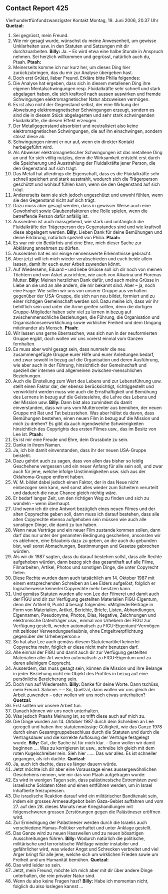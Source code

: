 ## Contact Report 425
Vierhundertfünfundzwanzigster Kontakt
Montag, 19. Juni 2006, 20.37 Uhr
**Quetzal:**
1. Sei gegrüsst, mein Freund.
2. Wie mir gesagt wurde, wünschst du meine Anwesenheit, um gewisse Unklarheiten usw. in den Statuten und Satzungen mit dir durchzuarbeiten.
**Billy:**
Ja. – Es wird etwa eine halbe Stunde in Anspruch nehmen. Sei herzlich willkommen und gegrüsst, natürlich auch du, Ptaah.
**Ptaah:**
1. Meinerseits komme ich nur kurz her, um dieses Ding hier zurückzubringen, das du mir zur Analyse übergeben hast.
2. Doch erst Grüèzi, lieber Freund. Erkläre bitte Philia folgendes:
3. Die Analyse hat ergeben, dass sich in diesem metallenen Ding ihre eigenen Mentalschwingungen resp. Fluidalkräfte sehr schnell und stark abgelagert haben, die sich kraftvoll nach aussen auswirken und fremde Schwingungen elektromagnetischer Natur abzuweisen vermögen.
4. Es ist also nicht der Gegenstand selbst, der eine Wirkung der Abweisung elektromagnetischer Schwingungen erzeugt, sondern es sind die in diesem Stück abgelagerten und sehr stark schwingenden Fluidalkräfte, die diesen Effekt erzeugen.
5. Der Metallgegenstand absorbiert und neutralisiert also keine elektromagnetischen Schwingungen, die auf ihn einschwingen, sondern stösst diese ab.
6. Schwingungen nimmt er nur auf, wenn ein direkter Kontakt herbeigeführt wird.
7. Als Abweiser elektromagnetischer Schwingungen ist das metallene Ding an und für sich völlig nutzlos, denn die Wirksamkeit entsteht erst durch die Speicherung und Ausstrahlung der Fluidalkräfte jener Person, die den Gegenstand auf sich trägt.
8. Das Metall hat allerdings die Eigenschaft, dass es die Fluidalkräfte sehr schnell speichert und stark ausstrahlt, wodurch sich die Trägerperson geschützt und wohlauf fühlen kann, wenn sie den Gegenstand auf sich trägt.
9. Andererseits kann sie sich jedoch ungeschützt und unwohl fühlen, wenn sie den Gegenstand nicht auf sich trägt.
10. Dazu muss aber gesagt werden, dass in gewisser Weise auch eine Gewohnheit sowie Glaubensfaktoren eine Rolle spielen, wenn die betreffende Person dafür anfällig ist.
11. Ausserdem ist auch massgebend, wie stark und umfänglich die Fluidalkräfte der Trägerperson des Gegenstandes sind und wie kraftvoll diese abgelagert werden.
**Billy:**
Lieben Dank für deine Bemühungen und deine Erklärung, natürlich speziell von Philia.
**Ptaah:**
12. Es war mir ein Bedürfnis und eine Ehre, mich dieser Sache zur Abklärung annehmen zu dürfen.
13. Ausserdem hat es mir einige nennenswerte Erkenntnisse gebracht.
14. Aber jetzt will ich mich wieder verabschieden und euch beide allein lassen, damit ihr euch eurer Arbeit zuwenden könnt.
15. Auf Wiedersehn, Eduard – und liebe Grüsse soll ich dir noch von meinen Töchtern und von Asket ausrichten, wie auch von Aikarina und Florenas Mutter.
**Billy:**
Meinen herzlichen Dank dafür, und auch meine Grüsse in Liebe an sie und an alle andern, die mir bekannt sind. Aber – ja, noch eine Frage: Wie sollen wir uns von unserer Gruppe aus verhalten gegenüber der USA-Gruppe, die sich nun neu bildet, formiert und zu einer richtigen Gemeinschaft werden soll. Dazu meine ich, dass wir ihr behilflich sein und unter die Arme greifen sollten, denn die dortigen Gruppe-Mitglieder haben sehr viel zu lernen in bezug auf zwischenmenschliche Beziehungen, die Führung, die Organisation und Organisationsverwirklichung sowie wirklicher Freiheit und dem Umgang miteinander als Mensch.
**Ptaah:**
16. Wir lassen uns gerne überraschen, was sich nun in der neuformierten Gruppe ergibt, doch wollen wir uns vorerst einmal vom Ganzen fernhalten.
17. Es muss aber wohl gesagt sein, dass nunmehr die neu zusammengefügte Gruppe eurer Hilfe und eurer Anleitungen bedarf, und zwar sowohl in bezug auf die Organisation und deren Ausführung, wie aber auch in der Führung, hinsichtlich der Gemeinschaft und speziell der internen und allgemeinen zwischen-menschlichen Beziehungen.
18. Auch die Einstellung zum Wert des Lebens und zur Lebensführung usw. stellt einen Faktor dar, der ebenso berücksichtigt, richtiggestellt und verwirklicht werden muss wie auch die Ernsthaftigkeit und Bemühung des Lernens in bezug auf die Geisteslehre, die Lehre des Lebens und der Mission usw.
**Billy:**
Dann bist also zumindest du damit einverstanden, dass wir uns vom Muttercenter aus bemühen, der neuen Gruppe mit Rat und Tat beizustehen. Was aber hältst du davon, dass Bemühungen bestehen, einen neuen Film in bezug auf die Mission und mich zu drehen? Es gibt da auch irgendwelche Schwierigkeiten hinsichtlich des Copyrights des ersten Filmes usw., das im Besitz von Lee ist.
**Ptaah:**
19. Es ist mir eine Freude und Ehre, dein Grussbote zu sein.
20. Danke in ihrem Namen.
21. Ja, ich bin damit einverstanden, dass ihr der neuen USA-Gruppe beisteht.
22. Dazu gehört auch zu sagen, dass von allen das bisher so leidig Geschehene vergessen und ein neuer Anfang für alle sein soll, und zwar auch für jene, welche infolge Unstimmigkeiten usw. sich aus der Oklahoma-Gruppe entfernt haben.
23. W. M. bildet dabei jedoch einen Faktor, der in das Neue nicht einbezogen sein kann, weil sonst alles wieder zum Scheitern verurteilt und dadurch die neue Chance gleich nichtig wäre.
24. Er bedarf langer Zeit, um den richtigen Weg zu finden und sich zu wandeln – wenn überhaupt.
25. Und wenn ich dir eine Antwort bezüglich eines neuen Filmes und der alten Copyrechte geben soll, dann muss ich darauf bestehen, dass alle alten Copyrechte ebenso aufgehoben sein müssen wie auch alle sonstigen Dinge, die damit zu tun haben.
26. Wenn neue Verträge und ein neuer Film zustande kommen sollen, dann darf das nur unter der genannten Bedingung geschehen, ansonsten wir es ablehnen, eine Erlaubnis dazu zu geben, an die auch du gebunden bist, weil sonst Abmachungen, Bestimmungen und Gesetze gebrochen würden.
27. Als wir dir 1987 sagten, dass du darauf bestehen sollst, dass alle Rechte aufgehoben würden, dann bezog sich das gesamthaft auf alle Filme, Filmarbeiten, Artikel, Photos und sonstigen Dinge, die unter Copyrecht fielen.
28. Diese Rechte wurden dann auch tatsächlich am 14. Oktober 1987 mit einem entsprechenden Schreiben an Lee Elders aufgelöst, folglich er logischerweise keinerlei Copyrechte mehr besitzen kann.
29. Und gemäss Statuten wurden alle von Lee der Filmerei und damit auch der FIGU und dir zur Verfügung gestellten Materialien FIGU-Eigentum, denn der Artikel 6, Punkt 4 besagt folgendes: «MitgliederBeiträge in Form von Materialien, Artikel, Berichte, Briefe, Listen, Abhandlungen, Eigennamen, Pseudonyme, Photos, Dias, Negative, Zeichnungen und elektronische Datenträger usw., einmal von Urhebern der FIGU zur Verfügung gestellt, werden automatisch zu FIGU-Eigentum/-Vermögen mit zeitloser Verwendungserlaubnis, ohne Entgeltverpflichtung gegenüber der Urheberperson.»
30. So hat also Lee auch gemäss diesem Statutenartikel keinerlei Copyrechte mehr, folglich er diese nicht mehr benutzen darf.
31. Alle einmal der FIGU und damit auch dir zur Verfügung gestellten Materialien aller Art werden automatisch zu FIGU-Eigentum und zu deren alleinigem Copyrecht.
32. Ausserdem, das muss gesagt sein, können die Mission und ihre Belange in jeder Beziehung nicht ein Objekt des Profites in bezug auf eine persönliche Bereicherung sein.
33. Doch nun auf Wiedersehn.
**Billy:**
Danke für deine Worte. Dann tschüss, mein Freund. Salome. – – So, Quetzal, dann wollen wir uns gleich der Arbeit zuwenden – oder wollen wir uns noch etwas unterhalten?
**Quetzal:**
3. Erst sollten wir unsere Arbeit tun.
4. Danach können wir uns noch unterhalten.
5. Was jedoch Ptaahs Meinung ist, so trifft diese auch auf mich zu.
6. Die Dinge wurden am 14. Oktober 1987 durch dein Schreiben an Lee geregelt und haben ihre statutenmässige Gültigkeit, wie das Ganze 1978 durch einen Gesamtgruppebeschluss durch die Statuten und durch die Vertragsdauer und die korrekte Auflösung der Verträge festgelegt wurde.
**Billy:**
Gut, die Sache ist für mich klar. – Dann wollen wir damit beginnen …. Was zu korrigieren ist usw., schreibe ich gleich mit dem roten Kugelschreiber rein. Sieh hier …… Das war alles. Es ist schneller gegangen, als ich dachte.
**Quetzal:**
7. Ja, auch ich dachte, dass es länger dauern würde.
8. Jetzt möchte ich dir aber eine Voraussage eines aussergewöhnlichen Geschehens nennen, wie mir das von Ptaah aufgetragen wurde:
9. Es wird in wenigen Tagen sein, dass palästinesische Extremisten zwei israelische Soldaten töten und einen entführen werden, um in Israel Inhaftierte freizupressen.
10. Die israelische Reaktion darauf wird ein militärischer Banditenakt sein, indem ein grosses Armeeaufgebot beim Gaza-Gebiet auffahren und vom 27. auf den 28. dieses Monats neue Kriegshandlungen mit folgenschweren grossen Zerstörungen gegen die Palästineser eröffnen wird.
11. Zur Erniedrigung der Palästineser werden durch die Israelis auch verschiedene Hamas-Politiker verhaftet und unter Anklage gestellt.
12. Das Ganze wird zu neuen Hasswellen und zu neuen bösartigen Ausschreitungen führen.
**Billy:**
Wodurch natürlich die politische, militärische und terroristische Weltlage wieder instabiler und gefährlicher wird, was wieder Angst und Schrecken verbreitet und viel Ärger bringt für alle jene, welche sich um wirklichen Frieden sowie um Freiheit und um Humanität bemühen.
**Quetzal:**
13. Das wird leider so sein.
14. Jetzt, mein Freund, möchte ich mich aber mit dir über andere Dinge unterhalten, die rein privater Natur sind.
15. Wenn du also keine Fragen hast?
**Billy:**
Habe ich momentan nicht, folglich du also loslegen kannst …